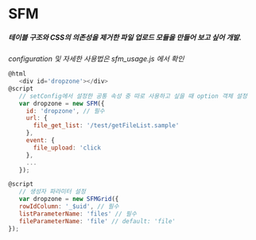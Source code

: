 # SFM

##### 테이블 구조와 CSS의 의존성을 제거한 파일 업로드 모듈을 만들어 보고 싶어 개발.

*configuration 및 자세한 사용법은 sfm_usage.js 에서 확인*

 ```javascript
@html
	<div id='dropzone'></div>
@script 
	// setConfig에서 설정한 공통 속성 중 따로 사용하고 싶을 때 option 객체 설정
	var dropzone = new SFM({
	  id: 'dropzone', // 필수
	  url: {
	    file_get_list: '/test/getFileList.sample'
	  },
	  event: {
	    file_upload: 'click
	  },
	  ...
    });
```

 ```javascript
@script 
	// 생성자 파라미터 설정
	var dropzone = new SFMGrid({
	rowIdColumn: '_$uid', // 필수
	listParameterName: 'files' // 필수
	fileParameterName: 'file' // default: 'file'
 });
```
